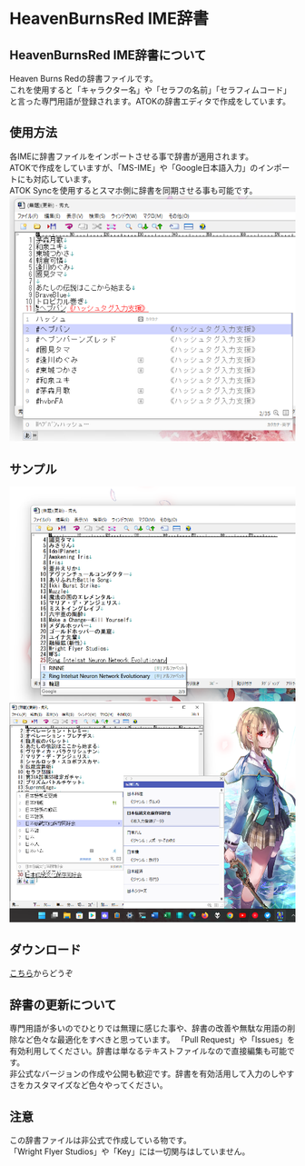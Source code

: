 # HeavenBurnsRed IME辞書
## HeavenBurnsRed IME辞書について
Heaven Burns Redの辞書ファイルです。<br>
これを使用すると「キャラクター名」や「セラフの名前」「セラフィムコード」と言った専門用語が登録されます。ATOKの辞書エディタで作成をしています。

## 使用方法
各IMEに辞書ファイルをインポートさせる事で辞書が適用されます。<br>
ATOKで作成をしていますが、「MS-IME」や「Google日本語入力」のインポートにも対応しています。<br>
ATOK Syncを使用するとスマホ側に辞書を同期させる事も可能です。<br>
![Preview](https://github.com/reindex-ot/HeavenBurnsRed_IME/blob/main/Images/Preview.png?raw=true)

## サンプル
![sample2](https://github.com/reindex-ot/HeavenBurnsRed_IME/blob/main/Images/sample2.png?raw=true)
![sample3](https://github.com/reindex-ot/HeavenBurnsRed_IME/blob/main/Images/sample3.png?raw=true)

## ダウンロード
[こちら](https://github.com/reindex-ot/HeavenBurnsRed_IMEDic/releases)からどうぞ

## 辞書の更新について
専門用語が多いのでひとりでは無理に感じた事や、辞書の改善や無駄な用語の削除など色々な最適化をすべきと思っています。
「Pull Request」や「Issues」を有効利用してください。辞書は単なるテキストファイルなので直接編集も可能です。<br>
非公式なバージョンの作成や公開も歓迎です。辞書を有効活用して入力のしやすさをカスタマイズなど色々やってください。

## 注意
この辞書ファイルは非公式で作成している物です。<br>
「Wright Flyer Studios」や「Key」には一切関与はしていません。

